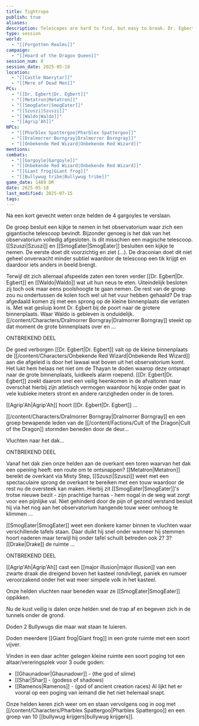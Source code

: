 ```yaml
---
title: Tightrope
publish: true
aliases: 
description: Telescopes are hard to find, but easy to break. Dr. Egbert fights The Red Wizard. A dragon(born) falls while an imaginary dragon saves the day. We descend into the dungeons for a frog fight.
type: session
world:
  - "[[Forgotten Realms]]"
campaign:
  - "[[Hoard of the Dragon Queen]]"
session_num: 8
session_date: 2025-05-18
location:
  - "[[Castle Naerytar]]"
  - "[[Mere of Dead Men]]"
PCs:
  - "[[Dr. Egbert|Dr. Egbert]]"
  - "[[Metatron|Metatron]]"
  - "[[SmogEater|SmogEater]]"
  - "[[Szuszi|Szuszi]]"
  - "[[Waldo|Waldo]]"
  - "[[Agrip’Ah]]"
NPCs:
  - "[[Pharblex Spattergoo|Pharblex Spattergoo]]"
  - "[[Dralmorrer Borngray|Dralmorrer Borngray]]"
  - "[[Onbekende Red Wizard|Onbekende Red Wizard]]"
mentions: 
combats:
  - "[[Gargoyle|Gargoyle]]"
  - "[[Onbekende Red Wizard|Onbekende Red Wizard]]"
  - "[[Giant frog|Giant frog]]"
  - "[[Bullywug tribe|Bullywug tribe]]"
game_date: 1489 DR
date: 2025-05-18
last_modified: 2025-07-15
tags:
---
```


Na een kort gevecht weten onze helden de 4 gargoyles te verslaan. 

De groep besluit een kijkje te nemen in het observatorium waar zich een gigantische telescoop bevindt. Bijzonder genoeg is het dak van het observatorium volledig afgesloten. Is dit misschien een magische telescoop. [[Szuszi|Szuszi]] en [[SmogEater|SmogEater]] besluiten een kijkje te nemen. De eerste doet dit voorzichtig en ziet (...). De draconian doet dit niet geheel onverwacht minder subtiel waardoor de telescoop een tik krijgt en daardoor iets anders in beeld brengt. 
 
Terwijl dit zich allemaal afspeelde zaten een toren verder [[Dr. Egbert|Dr. Egbert]] en [[Waldo|Waldo]] wat uit hun neus te eten. Uiteindelijk besloten zij toch ook maar eens poolshoogte te gaan nemen. De rest van de groep zou nu ondertussen de kolen toch wel uit het vuur hebben gehaald? De trap afgedaald komen zij met een sprong op de kleine binnenplaats die verlaten is. Met wat gesluip komt Dr. Egbert bij de poort naar de grotere binnenplaats. Waar Waldo is gebleven is onduidelijk. [[/content/Characters/Dralmorrer Borngray|Dralmorrer Borngray]] steekt op dat moment de grote binnenplaats over en ...

ONTBREKEND DEEL

De goed verborgen [[Dr. Egbert|Dr. Egbert]] valt op de kleine binnenplaats de [[/content/Characters/Onbekende Red Wizard|Onbekende Red Wizard]] aan die afgeleid is door het lawaai wat boven uit het observatorium komt. Het lukt hem helaas net niet om de Thayan te doden waarop deze ontsnapt naar de grote binnenplaats, luidkeels alarm roepend. [[Dr. Egbert|Dr. Egbert]] zoekt daarom snel een veilig heenkomen in de afvaltoren maar overschat hierbij zijn atletisch vermogen waardoor hij kopje onder gaat in vele kubieke meters stront en andere ranzigheden onder in de toren.

[[Agrip'Ah|Agrip'Ah]]  hoort [[Dr. Egbert|Dr. Egbert]] ...

[[/content/Characters/Dralmorrer Borngray|Dralmorrer Borngray]] en een groep bewapende leden van de [[/content/Factions/Cult of the Dragon|Cult of the Dragon]] stormden beneden door de deur...

Vluchten naar het dak...

ONTBREKEND DEEL

Vanaf het dak zien onze helden aan de overkant een toren waarvan het dak een opening heeft: een route om te ontsnappen? [[Metatron|Metatron]] bereikt de overkant via Misty Step, [[Szuszi|Szuszi]] weet met een spectaculaire sprong de overkant te bereiken met een touw waardoor de rest nu de oversteek kan maken. Hierbij zit [[SmogEater|SmogEater]]'s trotse nieuwe bezit - zijn prachtige harnas - hem nogal in de weg wat zorgt voor een pijnlijke val. Niet gehinderd door de pijn of gezond verstand besluit hij via het nog aan het observatorium hangende touw weer omhoog te klimmen ...

[[SmogEater|SmogEater]] weet een donkere kamer binnen te vluchten waar verschillende tafels staan. Daar duikt hij snel onder wanneer hij stemmen hoort naderen maar terwijl hij onder tafel schuilt betreden ook 2? 3? [[Drake|Drake]] de ruimte ...

ONTBREKEND DEEL

[[Agrip'Ah|Agrip'Ah]] cast een [[major illusion|major illusion]] van een zwarte draak die dreigend boven het kasteel rondvliegt, paniek en rumoer veroorzakend onder het wat meer simpele volk in het kasteel.

Onze helden vluchten naar beneden waar ze [[SmogEater|SmogEater]] oppikken. 

Nu de kust veilig is dalen onze helden snel de trap af en begeven zich in de tunnels onder de grond.

Doden 2 Bullywugs die maar wat staan te luieren.

Doden meerdere  [[Giant frog|Giant frog]] in een grote ruimte met een soort vijver.

Vinden in een daar achter gelegen kleine ruimte een soort poging tot een altaar/vereringsplek voor 3 oude goden:
- [[Ghaunadowr|Ghaunadowr]] - (the god of slime)
- [[Shar|Shar]] - (godess of shadows)
- [[Ramenos|Ramenos]] - (god of ancient creation races)
Al lijkt het er vooral op een poging van iemand die het niet helemaal snapt.

Onze helden keren zich weer om en staan vervolgens oog in oog met [[/content/Characters/Pharblex Spattergoo|Pharblex Spattergoo]] en een groep van 10 [[bullywug krijgers|bullywug krijgers]].

